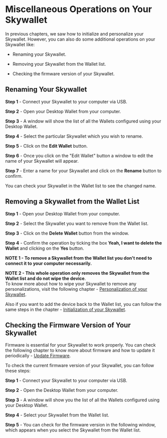 # Miscellaneous Operations on Your Skywallet

In previous chapters, we saw how to initialize and personalize your Skywallet. However, you can also do some additional operations on your Skywallet like: 

* Renaming your Skywallet.

* Removing your Skywallet from the Wallet list.

* Checking the firmware version of your Skywallet.

## Renaming Your Skywallet

**Step 1** - Connect your Skywallet to your computer via USB.

**Step 2** - Open your Desktop Wallet from your computer.

**Step 3** - A window will show the list of all the Wallets configured using your Desktop Wallet.
<Screenshot of the window showing all the Wallets in the Wallet list>

**Step 4** - Select the particular Skywallet which you wish to rename.
<Screenshot highlighting a single Skywallet from the Wallet list>

**Step 5** - Click on the **Edit Wallet** button.
<Screenshot highlighting the Edit Wallet button>

**Step 6** - Once you click on the "Edit Wallet" button a window to edit the name of your Skywallet will appear.
<Screenshot of the window to rename the Wallet>

**Step 7** - Enter a name for your Skywallet and click on the **Rename** button to confirm.
<Reusing the last Screenshot of the window with the rename button highlighted>

You can check your Skywallet in the Wallet list to see the changed name.
<Screenshot of the Skywallet in the Wallet list with the changed name>

## Removing a Skywallet from the Wallet List

**Step 1** - Open your Desktop Wallet from your computer.
<Screenshot of the Desktop Wallet window showing the Wallet list>

**Step 2** - Select the Skywallet you want to remove from the Wallet list.
<Screenshot of the highlighted selection of the Wallet from the Wallet list>

**Step 3** - Click on the **Delete Wallet** button from the window.
<Screenshot of the Desktop Wallet window highlighting the Delete Wallet button>

**Step 4** - Confirm the operation by ticking the box **Yeah, I want to delete the Wallet** and clicking on the **Yes** button.
<Screenshot of the confirmation dialogue box>

**NOTE 1 - To remove a Skywallet from the Wallet list you don't need to connect it to your computer necessarily.**

**NOTE 2 - This whole operation only removes the Skywallet from the Wallet list and do not wipe the device**.  
To know more about how to wipe your Skywallet to remove any personalizations, visit the following chapter - [Personalization of your Skywallet](https://github.com/skycoin/hardware-wallet/wiki/Getting-to-know-the-wallet).  

Also if you want to add the device back to the Wallet list, you can follow the same steps in the chapter - [Initialization of your Skywallet](https://github.com/skycoin/hardware-wallet/wiki/Initialize-the-wallet-setting-up).

## Checking the Firmware Version of Your Skywallet

Firmware is essential for your Skywallet to work properly. You can check the following chapter to know more about firmware and how to update it periodically - [Update Firmware](https://github.com/skycoin/hardware-wallet/wiki/Update-firmware).

To check the current firmware version of your Skywallet, you can follow these steps:

**Step 1** - Connect your Skywallet to your computer via USB.

**Step 2** - Open the Desktop Wallet from your computer.

**Step 3** - A window will show you the list of all the Wallets configured using your Desktop Wallet.
<Screenshot of the highlighted selection of the Wallet from the Wallet list>

**Step 4** - Select your Skywallet from the Wallet list.
<Screenshot of the Desktop Wallet window highlighting the Skywallet from the list>

**Step 5** - You can check for the firmware version in the following window, which appears when you select the Skywallet from the Wallet list.
<Screenshot of the Hardware Wallet window with the firmware version highlighted>

